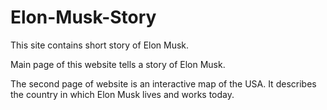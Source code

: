 # Elon-Musk-Story
This site contains short story of Elon Musk.

Main page of this website tells a story of Elon Musk.

The second page of website is an interactive map of the USA.
It describes the country in which Elon Musk lives and works today.
